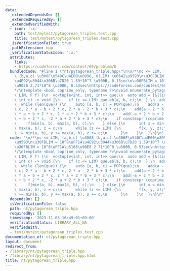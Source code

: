 ```yaml
---
data:
  _extendedDependsOn: []
  _extendedRequiredBy: []
  _extendedVerifiedWith:
  - icon: ':x:'
    path: test/mytest/pytagorean_triples.test.cpp
    title: test/mytest/pytagorean_triples.test.cpp
  _isVerificationFailed: true
  _pathExtension: hpp
  _verificationStatusIcon: ':x:'
  attributes:
    links:
    - https://codeforces.com/contest/60/problem/D
  bundledCode: "#line 1 \"nt/pytagorean_triple.hpp\"\n\n/*\nc <= LIM, (a,b,c) \u3068\
    \ (b,a,c) \u306F\u540C\u4E00\u8996, O(LIM) \u6642\u9593\n\u30FBLIM = 10^8\uFF1A\
    \u4E92\u3044\u306B\u7D20 1.59*10^7 \u500B, 0.13sec\n\u30FBLIM = 10^8\uFF1A\u5168\
    \u90E8 2.71*10^8 \u500B, 0.53sec\nhttps://codeforces.com/contest/60/problem/D\n\
    */\ntemplate <bool coprime_only, typename F>\nvoid enumerate_pytagorean_triple(int\
    \ LIM, F f) {\n  vc<tuple<int, int, int>> que;\n  auto add = [&](int a, int b,\
    \ int c) -> void {\n    if (c <= LIM) que.eb(a, b, c);\n  };\n  add(3, 4, 5);\n\
    \  while (len(que)) {\n    auto [a, b, c] = POP(que);\n    add(a - 2 * b + 2 *\
    \ c, 2 * a - b + 2 * c, 2 * a - 2 * b + 3 * c);\n    add(a + 2 * b + 2 * c, 2\
    \ * a + b + 2 * c, 2 * a + 2 * b + 3 * c);\n    add(-a + 2 * b + 2 * c, -2 * a\
    \ + b + 2 * c, -2 * a + 2 * b + 3 * c);\n    if constexpr (coprime_only) {\n \
    \     f(min(a, b), max(a, b), c);\n    } else {\n      int x = min(a, b), y =\
    \ max(a, b), z = c;\n      while (z <= LIM) {\n        f(x, y, z);\n        x\
    \ += min(a, b), y += max(a, b), z += c;\n      }\n    }\n  }\n}\n"
  code: "\n/*\nc <= LIM, (a,b,c) \u3068 (b,a,c) \u306F\u540C\u4E00\u8996, O(LIM) \u6642\
    \u9593\n\u30FBLIM = 10^8\uFF1A\u4E92\u3044\u306B\u7D20 1.59*10^7 \u500B, 0.13sec\n\
    \u30FBLIM = 10^8\uFF1A\u5168\u90E8 2.71*10^8 \u500B, 0.53sec\nhttps://codeforces.com/contest/60/problem/D\n\
    */\ntemplate <bool coprime_only, typename F>\nvoid enumerate_pytagorean_triple(int\
    \ LIM, F f) {\n  vc<tuple<int, int, int>> que;\n  auto add = [&](int a, int b,\
    \ int c) -> void {\n    if (c <= LIM) que.eb(a, b, c);\n  };\n  add(3, 4, 5);\n\
    \  while (len(que)) {\n    auto [a, b, c] = POP(que);\n    add(a - 2 * b + 2 *\
    \ c, 2 * a - b + 2 * c, 2 * a - 2 * b + 3 * c);\n    add(a + 2 * b + 2 * c, 2\
    \ * a + b + 2 * c, 2 * a + 2 * b + 3 * c);\n    add(-a + 2 * b + 2 * c, -2 * a\
    \ + b + 2 * c, -2 * a + 2 * b + 3 * c);\n    if constexpr (coprime_only) {\n \
    \     f(min(a, b), max(a, b), c);\n    } else {\n      int x = min(a, b), y =\
    \ max(a, b), z = c;\n      while (z <= LIM) {\n        f(x, y, z);\n        x\
    \ += min(a, b), y += max(a, b), z += c;\n      }\n    }\n  }\n}\n"
  dependsOn: []
  isVerificationFile: false
  path: nt/pytagorean_triple.hpp
  requiredBy: []
  timestamp: '2023-11-03 16:49:01+09:00'
  verificationStatus: LIBRARY_ALL_WA
  verifiedWith:
  - test/mytest/pytagorean_triples.test.cpp
documentation_of: nt/pytagorean_triple.hpp
layout: document
redirect_from:
- /library/nt/pytagorean_triple.hpp
- /library/nt/pytagorean_triple.hpp.html
title: nt/pytagorean_triple.hpp
---
```

